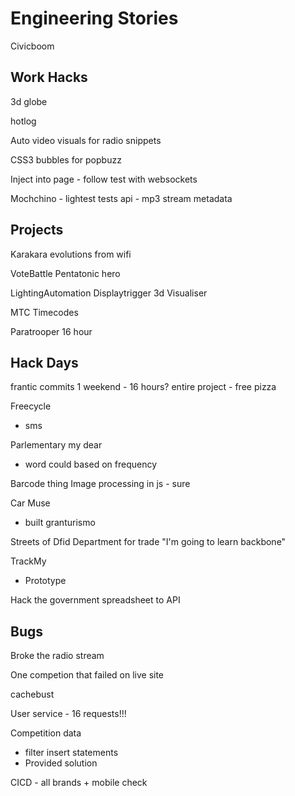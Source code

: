 Engineering Stories
===================

Civicboom


Work Hacks
----------

3d globe

hotlog

Auto video visuals for radio snippets

CSS3 bubbles for popbuzz


Inject into page - follow test with websockets

Mochchino - lightest tests api - mp3 stream metadata




Projects
--------

Karakara
    evolutions from wifi

VoteBattle
Pentatonic hero

LightingAutomation
Displaytrigger
3d Visualiser

MTC Timecodes

Paratrooper
16 hour


Hack Days
---------

frantic commits
1 weekend - 16 hours? entire project - free pizza


Freecycle
- sms


Parlementary my dear
- word could based on frequency

Barcode thing
Image processing in js - sure


Car Muse
- built granturismo

Streets of Dfid
Department for trade
"I'm going to learn backbone"


TrackMy
- Prototype

Hack the government spreadsheet to API


Bugs
----

Broke the radio stream

One competion that failed on live site

cachebust


User service - 16 requests!!!


Competition data
- filter insert statements
- Provided solution


CICD - all brands + mobile check